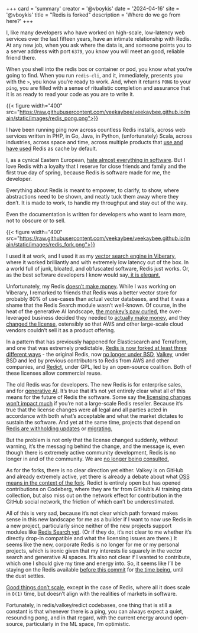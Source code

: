 
+++
card = 'summary'
creator = '@vboykis'
date = '2024-04-16'
site = '@vboykis'
title = "Redis is forked"
description = 'Where do we go from here?'
+++


I, like many developers who have worked on high-scale, low-latency web services over the last fifteen years, have an intimate relationship with Redis. At any new job, when you ask where the data is, and someone points you to a server address with port `6379`, you know you will meet an good, reliable friend there. 

When you shell into the redis box or container or pod, you know what you’re going to find. When you run `redis-cli`, and it, immediately, presents you with the `>`,  you know you’re ready to work.  And, when it returns `PONG` to your `ping`, you are filled with a sense of ritualistic completion and assurance that it is as ready to read your code as you are to write it.  


{{< figure  width="400" src="https://raw.githubusercontent.com/veekaybee/veekaybee.github.io/main/static/images/redis_pong.png">}}

I have been running ping now across countless Redis installs, across web services written in PHP, in Go, Java, in Python, (unfortunately) Scala, across industries, across space and time, across multiple products that [use and have used](https://www.anyscale.com/blog/redis-in-ray-past-and-future) Redis as cache by default.  

I, as a cynical Eastern European, [hate almost everything in software](https://vickiboykis.com/2021/09/23/reaching-mle-machine-learning-enlightenment/). But I love Redis with a loyalty that I reserve for close friends and family and the first true day of spring, because Redis is software made for me, the developer.

Everything about Redis is meant to empower, to clarify, to show, where abstractions need to be shown, and neatly tuck them away where they don’t. It is made to work, to handle my throughput and stay out of the way. 

Even the documentation is written for developers who want to learn more, not to obscure or to sell. 

{{< figure  width="400" src="https://raw.githubusercontent.com/veekaybee/veekaybee.github.io/main/static/images/redis_fork.png">}}


I used it at work, and I used it as my [vector search engine in Viberary](https://vickiboykis.com/2024/01/05/retro-on-viberary/), where it worked brilliantly and with extremely low latency out of the box.  In a world full of junk, bloated, and obfuscated software, Redis just works. Or, as the best software developers I know would say,[ it is elegant.](https://jawns.club/@vicki/111131219599273096) 

Unfortunately, my Redis [doesn’t make money](https://andrewkelley.me/post/redis-renamed-to-redict.html).  While I was working on Viberary, I remarked to friends that Redis was a better vector store for probably 80% of use-cases than actual vector databases, and that it was a shame that the Redis Search module wasn’t well-known. Of course, in the heat of the generative AI landscape, [the monkey’s paw curled](https://en.wikipedia.org/wiki/The_Monkey%27s_Paw), the over-leveraged business decided they needed to [actually make money](https://redis.io/press/redis-labs-secures-44-million-funding-led-goldman-sachs-private-capital-investing-strengthen-database-leadership/), and they [changed the license](https://arstechnica.com/information-technology/2024/04/redis-license-change-and-forking-are-a-mess-that-everybody-can-feel-bad-about/), ostensibly so that AWS and other large-scale cloud vendors couldn’t sell it as a product offering. 

In a pattern that has previously happened for Elasticsearch and Terraform, and one that was extremely predictable, [Redis is now forked at least three different ways](https://lwn.net/SubscriberLink/966631/6bf2063136effa1e/) - the original Redis, now [no longer under BSD](https://redis.io/blog/redis-adopts-dual-source-available-licensing/), [Valkey](https://github.com/valkey-io/valkey), under BSD and led by previous contributors to Redis from AWS and other companies, and [Redict](https://redict.io/), under GPL, led by an open-source coalition. Both of these licenses allow commercial reuse.

The old Redis was for developers.  The new Redis is for enterprise sales, and for [generative AI](https://redis.io/blog/the-future-of-redis/). It’s true that it’s not yet entirely clear what all of this means for the future of Redis the software. Some say the[ licensing changes won’t impact much](https://www.infoworld.com/article/3714688/the-bizarre-defense-of-trillion-dollar-cabals.html) if you’re not a large-scale Redis reseller.  Because it’s true that the license changes were all legal and all parties acted in accordance with both what’s acceptable and what the market dictates to sustain the software. And yet at the same time, projects that depend on [Redis are withholding updates](https://github.com/alpinelinux/aports/commit/57959e206db177fb4c2c641dac24eb0bf1d528ae#diff-cbaca272b75bdb3596a5e2ddab75cf99bb95f420da9f2dbede1fff6148fe986fR5) or [migrating.](https://github.com/packit/deployment/issues/561) 

But the problem is not only that the license changed suddenly, without warning, it’s the messaging behind the change, and the message is, even though there is extremely active community development, Redis is no longer in and of the community. We are [no longer being consulted. ](https://www.ftrain.com/wwic)

As for the forks, there is no clear direction yet either.  Valkey is on GitHub and already extremely active, yet there is already a debate about what [OSS means in the context of the fork](https://github.com/valkey-io/valkey/issues/18#issuecomment-2016683243). Redict is entirely open but has opened contributions on Codeberg, where they are far from GitHub’s AI training data collection, but also miss out on the network effect for contribution in the GitHub social network, the friction of which can’t be underestimated. 

All of this is very sad, because it’s not clear which path forward makes sense in this new landscape for me as a builder if I want to now use Redis in a new project, particularly since neither of the new projects support modules like [Redis Search yet](https://redis.io/docs/latest/develop/interact/search-and-query/). (Or if they do, it’s not clear to me whether it’s directly drop-in compatible and what the licensing issues are there.)  It seems like the new, corporate Redis is no longer for me or my personal projects, which is ironic given that my interests lie squarely in the vector search and generative AI spaces. It’s also not clear if I wanted to contribute, which one I should give my time and energy into. So, it seems like I’ll be staying on the Redis available [before this commit](https://github.com/redis/redis/pull/13157) for [the time being](https://github.com/alpinelinux/aports/commit/57959e206db177fb4c2c641dac24eb0bf1d528ae#diff-cbaca272b75bdb3596a5e2ddab75cf99bb95f420da9f2dbede1fff6148fe986fR5), until the dust settles. 

[Good things don’t scale](https://vickiboykis.com/essays/2017-05-10-good-things-dont-scale/), except in the case of Redis, where all it does scale in `O(1)` time, but doesn’t align with the realities of markets in software. 

Fortunately, in redis/valkey/redict codebases, one thing that is still a constant is that whenever there is a ping, you can always expect a quiet, resounding pong, and in that regard, with the current energy around open-source, particularly in the ML space, I’m optimistic. 

